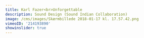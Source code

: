 ```yaml
---
title: Karl Fazer<br>Unforgettable
description: Sound Design (Sound Indian Collaboration)
image: /cms/images/Skærmbillede 2018-01-17 kl. 17.57.42.png
vimeoID: '214193890'
showinslider: true
---
```










